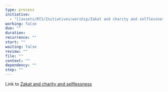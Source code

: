 ```yaml
---
type: process
initiative:
  - "[[assets/RTJ/Initiatives/worship/Zakat and charity and selflessness|Zakat and charity and selflessness]]"
working: false
due: ""
duration: 
recurrence: ""
start: ""
waiting: false
review: ""
file: ""
context: ""
dependency: ""
step: ""
---
```


Link to [Zakat and charity and selflessness](assets/RTJ/Initiatives/worship/Zakat%20and%20charity%20and%20selflessness.md)
